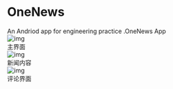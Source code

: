 # OneNews
An Andriod app for engineering practice .OneNews App
<br>![img](https://github.com/Booksun54/OneNews/blob/master/image/01.png)
<br>主界面
<br>![img](https://github.com/Booksun54/OneNews/blob/master/image/02.png)
<br>新闻内容
<br>![img](https://github.com/Booksun54/OneNews/blob/master/image/03.png)
<br>评论界面
